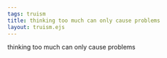 ```yaml
---
tags: truism
title: thinking too much can only cause problems
layout: truism.ejs
---
```


thinking too much can only cause problems